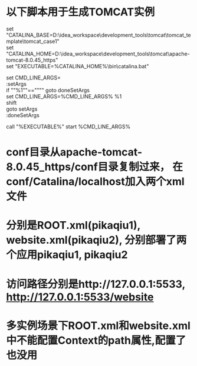 # 以下脚本用于生成TOMCAT实例
set "CATALINA_BASE=D:\idea_workspace\development_tools\tomcat\tomcat_template\tomcat_case1"  
set "CATALINA_HOME=D:\idea_workspace\development_tools\tomcat\apache-tomcat-8.0.45_https"  
set "EXECUTABLE=%CATALINA_HOME%\bin\catalina.bat"  

set CMD_LINE_ARGS=  
:setArgs  
if ""%1""=="""" goto doneSetArgs  
set CMD_LINE_ARGS=%CMD_LINE_ARGS% %1  
shift  
goto setArgs  
:doneSetArgs  

call "%EXECUTABLE%" start %CMD_LINE_ARGS%  


# conf目录从apache-tomcat-8.0.45_https/conf目录复制过来， 在conf/Catalina/localhost加入两个xml文件
# 分别是ROOT.xml(pikaqiu1), website.xml(pikaqiu2), 分别部署了两个应用pikaqiu1, pikaqiu2
# 访问路径分别是http://127.0.0.1:5533, http://127.0.0.1:5533/website
# 多实例场景下ROOT.xml和website.xml中不能配置Context的path属性,配置了也没用